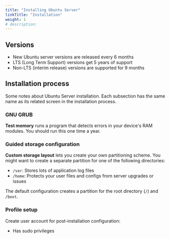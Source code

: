```yaml
---
title: "Installing Ubuntu Server"
linkTitle: "Installation"
weight: 1
# description:
---
```



## Versions

- New Ubuntu server versions are released every 6 months
- LTS (Long Term Support) versions get 5 years of support
- Non-LTS (interim release) versions are supported for 9 months

## Installation process

Some notes about Ubuntu Server installation. Each subsection has the same name as its related screen in the installation process.

### GNU GRUB

**Test memory** runs a program that detects errors in your device's RAM modules. You should run this one time a year.

### Guided storage configuration

**Custom storage layout** lets you create your own partitioning scheme. You might want to create a separate partition for one of the following directories:
- `/var`: Stores lots of application log files
- `/home`: Protects your user files and configs from server upgrades or issues

The default configuration creates a partition for the root directory (`/`) and `/boot`.

### Profile setup

Create user account for post-installation configuration:
- Has sudo privileges